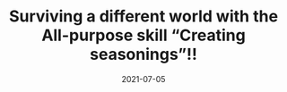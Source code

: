 ---
layout: default
modal-id: 8
date: 2021-07-05
title: 'Surviving a different world with the All-purpose skill “Creating seasonings”!!'
novelurl: https://yourfantasytranslations.github.io/SDWAP/
img: SD.png
alt: image-alt
description: "Tatsuya, who had been living without a girlfriend for 32 years, became the Sorrowful wizard and got transferred to another world.
While regretting over his overwhelmingly weak status, he was happy to be reincarnated as a child and was determined to become popular among girls.
He makes full use of the unique skills that he had gained from his hobbies of cooking and baking, [Seasoning Creation] and [Item Box], to overcome the other world.
He uses soy sauce to kill goblins and eggs to kill wolves. He creates dishes and sweets that don't exist in the other world, and grabs the stomachs of his friends.
This is fried chicken!
What the heck, can there be such a thing like this… that tastes good just by looking at it?
This is just a perverted story about a kid who just wants to be popular amongst girls by making use of his skills of food and seasoning."
---